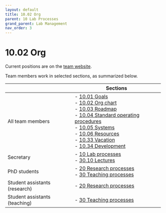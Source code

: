 ```yaml
---
layout: default
title: 10.02 Org
parent: 10 Lab Processes
grand_parent: Lab Management
nav_order: 3
---
```


# 10.02 Org

Current positions are on the [team website](https://www.uni-bamberg.de/digital-work/team/).

Team members work in selected sections, as summarized below.

|                               | Sections                                                                                                                                                                                                                                                                                                                                                                                                                   |
|-------------------------------|----------------------------------------------------------------------------------------------------------------------------------------------------------------------------------------------------------------------------------------------------------------------------------------------------------------------------------------------------------------------------------------------------------------------------|
| All team members              | -  [ 10.01 Goals ]( 10.01.goals.html )<br> -  [ 10.02 Org chart ]( 10.02.org.html )<br> -  [ 10.03 Roadmap ]( 10.03.roadmap.html )<br> -  [ 10.04 Standard operating procedures ]( 10.04.sop.html )<br> -  [ 10.05 Systems ]( 10.05.systems-overview.html )<br> -  [ 10.06 Resources ]( 10.06.resources.html )<br> -  [ 10.33 Vacation ]( 10.33.vacation.html )<br> -  [ 10.34 Development ]( 10.34.development.html )<br> |
| Secretary                     | -  [ 10 Lab processes ](..)<br> -  [ 30.10 Lectures ]( ../../teaching/30_processes/30.10.lecture.html)                                                                                                                                                                                                                                                                                            |
| PhD students                  | -  [ 20 Research processes ]( ../../research/20_processes/ )<br> -  [ 30 Teaching processes ]( ../../teaching/30_processes/ )                                                                                                                                                                                                                                                                                              |
| Student assistants (research) | -  [ 20 Research processes ]( ../../research/20_processes/ )                                                                                                                                                                                                                                                                                                                                                               |
| Student assistants (teaching) | -  [ 30 Teaching processes ]( ../../teaching/30_processes/ )                                                                                                                                                                                                                                                                                                                                                               |

<!-- 
Team members and responsibilities (ideally with reference to specific categories)
other units
-->
